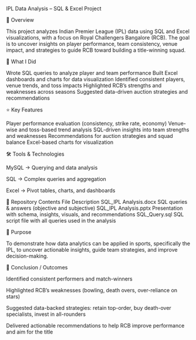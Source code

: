 IPL Data Analysis – SQL & Excel Project

📌 Overview

This project analyzes Indian Premier League (IPL) data using SQL and Excel visualizations, with a focus on Royal Challengers Bangalore (RCB). The goal is to uncover insights on player performance, team consistency, venue impact, and strategies to guide RCB toward building a title-winning squad.

🔨 What I Did

Wrote SQL queries to analyze player and team performance
Built Excel dashboards and charts for data visualization
Identified consistent players, venue trends, and toss impacts
Highlighted RCB’s strengths and weaknesses across seasons
Suggested data-driven auction strategies and recommendations

⭐ Key Features

Player performance evaluation (consistency, strike rate, economy)
Venue-wise and toss-based trend analysis
SQL-driven insights into team strengths and weaknesses
Recommendations for auction strategies and squad balance
Excel-based charts for visualization

🛠️ Tools & Technologies

MySQL → Querying and data analysis

SQL → Complex queries and aggregation

Excel → Pivot tables, charts, and dashboards

📂 Repository Contents
File	Description
SQL_IPL Analysis.docx	SQL queries & answers (objective and subjective)
SQL_IPL Analysis.pptx	Presentation with schema, insights, visuals, and recommendations
SQL_Query.sql	SQL script file with all queries used in the analysis

🎯 Purpose

To demonstrate how data analytics can be applied in sports, specifically the IPL, to uncover actionable insights, guide team strategies, and improve decision-making.

📜 Conclusion / Outcomes

Identified consistent performers and match-winners

Highlighted RCB’s weaknesses (bowling, death overs, over-reliance on stars)

Suggested data-backed strategies: retain top-order, buy death-over specialists, invest in all-rounders

Delivered actionable recommendations to help RCB improve performance and aim for the title

